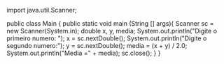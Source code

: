 import java.util.Scanner;

public class Main {
    public static void main (String [] args){
        Scanner sc = new Scanner(System.in);
        double x, y, media;
        System.out.println("Digite o primeiro numero: ");
        x = sc.nextDouble();
        System.out.println("Digite o segundo numero:");
        y = sc.nextDouble();
        media = (x + y) / 2.0;
        System.out.println("Media =" + media);
        sc.close();
    }
}
